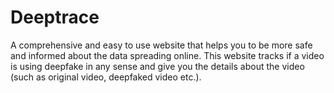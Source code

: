 # Deeptrace
A comprehensive and easy to use website that helps you to be more safe and informed about the data spreading online. This website tracks if a video is using deepfake in any sense and give you the details about the video (such as original video, deepfaked video etc.).



